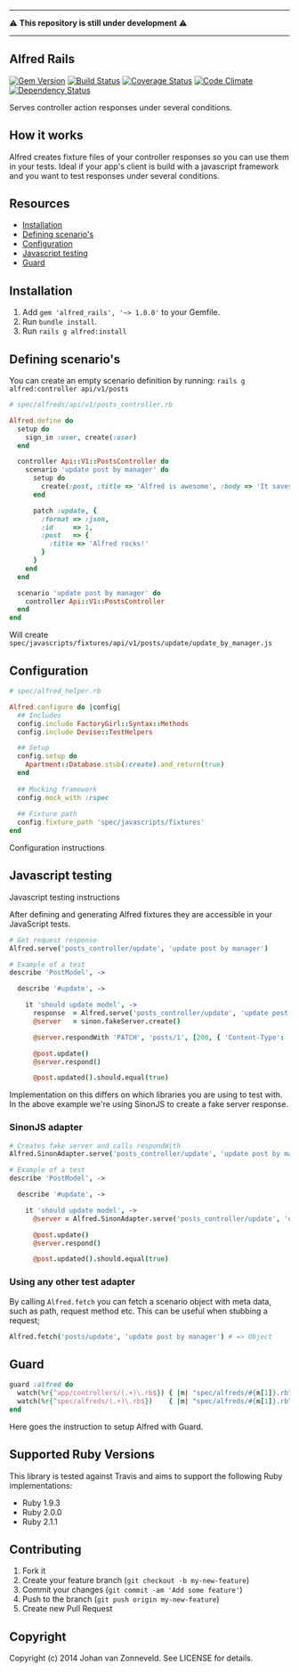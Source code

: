 ------------
:warning: **This repository is still under development** :warning:

------------


## Alfred Rails

[![Gem Version](https://badge.fury.io/rb/alfred_rails.png)](http://badge.fury.io/rb/alfred_rails) [![Build Status](https://secure.travis-ci.org/jhnvz/alfred_rails.png?branch=master)](http://travis-ci.org/jhnvz/alfred_rails) [![Coverage Status](https://coveralls.io/repos/jhnvz/alfred_rails/badge.png?branch=master)](https://coveralls.io/r/jhnvz/alfred_rails) [![Code Climate](https://codeclimate.com/github/jhnvz/alfred_rails.png)](https://codeclimate.com/github/jhnvz/alfred_rails) [![Dependency Status](https://gemnasium.com/jhnvz/alfred_rails.png)](https://gemnasium.com/jhnvz/alfred_rails)

Serves controller action responses under several conditions.

How it works
------------

Alfred creates fixture files of your controller responses so you can use them in your tests. Ideal if your app's client is build with a javascript framework and you want to test responses under several conditions.

Resources
------------

- [Installation](#installation)
- [Defining scenario's](#defining-scenarios)
- [Configuration](#configuration)
- [Javascript testing](#javascript-testing)
- [Guard](#guard)

Installation
------------

1. Add `gem 'alfred_rails', '~> 1.0.0'` to your Gemfile.
2. Run `bundle install`.
3. Run `rails g alfred:install` 

Defining scenario's
------------

You can create an empty scenario definition by running: `rails g alfred:controller api/v1/posts`

```ruby
# spec/alfreds/api/v1/posts_controller.rb

Alfred.define do
  setup do
    sign_in :user, create(:user)
  end

  controller Api::V1::PostsController do
    scenario 'update post by manager' do
      setup do
        create(:post, :title => 'Alfred is awesome', :body => 'It saves me time')
      end

      patch :update, {
        :format => :json,
        :id     => 1,
        :post   => {
          :title => 'Alfred rocks!'
        }
      }
    end
  end

  scenario 'update post by manager' do
    controller Api::V1::PostsController
  end
end
```
Will create `spec/javascripts/fixtures/api/v1/posts/update/update_by_manager.js`

Configuration
------------

```ruby
# spec/alfred_helper.rb

Alfred.configure do |config|
  ## Includes
  config.include FactoryGirl::Syntax::Methods
  config.include Devise::TestHelpers

  ## Setup
  config.setup do
    Apartment::Database.stub(:create).and_return(true)
  end
  
  ## Mocking framework
  config.mock_with :rspec
  
  ## Fixture path
  config.fixture_path 'spec/javascripts/fixtures'
end
```

Configuration instructions

Javascript testing
------------

Javascript testing instructions

After defining and generating Alfred fixtures they are accessible in your JavaScript tests.

```coffeescript
# Get request response
Alfred.serve('posts_controller/update', 'update post by manager')

# Example of a test
describe 'PostModel', ->

  describe '#update', ->

    it 'should update model', ->
      response  = Alfred.serve('posts_controller/update', 'update post by manager')
      @server   = sinon.fakeServer.create()

      @server.respondWith 'PATCH', 'posts/1', [200, { 'Content-Type': 'application/json' }, response]

      @post.update()
      @server.respond()

      @post.updated().should.equal(true)
```

Implementation on this differs on which libraries you are using to test with. In the above example we're using SinonJS to create a fake server response.

### SinonJS adapter

```coffeescript
# Creates fake server and calls respondWith
Alfred.SinonAdapter.serve('posts_controller/update', 'update post by manager')

# Example of a test
describe 'PostModel', ->

  describe '#update', ->

    it 'should update model', ->
      @server = Alfred.SinonAdapter.serve('posts_controller/update', 'update post by manager')

      @post.update()
      @server.respond()

      @post.updated().should.equal(true)
```

### Using any other test adapter

By calling `Alfred.fetch` you can fetch a scenario object with meta data, such as path, request method etc. This can be useful when stubbing a request;

```coffeescript
Alfred.fetch('posts/update', 'update post by manager') # => Object
```

Guard
------------

```ruby
guard :alfred do
  watch(%r{^app/controllers/(.+)\.rb$}) { |m| "spec/alfreds/#{m[1]}.rb" }
  watch(%r{^spec/alfreds/(.+)\.rb$})    { |m| "spec/alfreds/#{m[1]}.rb" }
end
```

Here goes the instruction to setup Alfred with Guard.

Supported Ruby Versions
------------

This library is tested against Travis and aims to support the following Ruby
implementations:

* Ruby 1.9.3
* Ruby 2.0.0
* Ruby 2.1.1

Contributing
------------

1. Fork it
2. Create your feature branch (`git checkout -b my-new-feature`)
3. Commit your changes (`git commit -am 'Add some feature'`)
4. Push to the branch (`git push origin my-new-feature`)
5. Create new Pull Request

Copyright
------------

Copyright (c) 2014 Johan van Zonneveld. See LICENSE for details.

